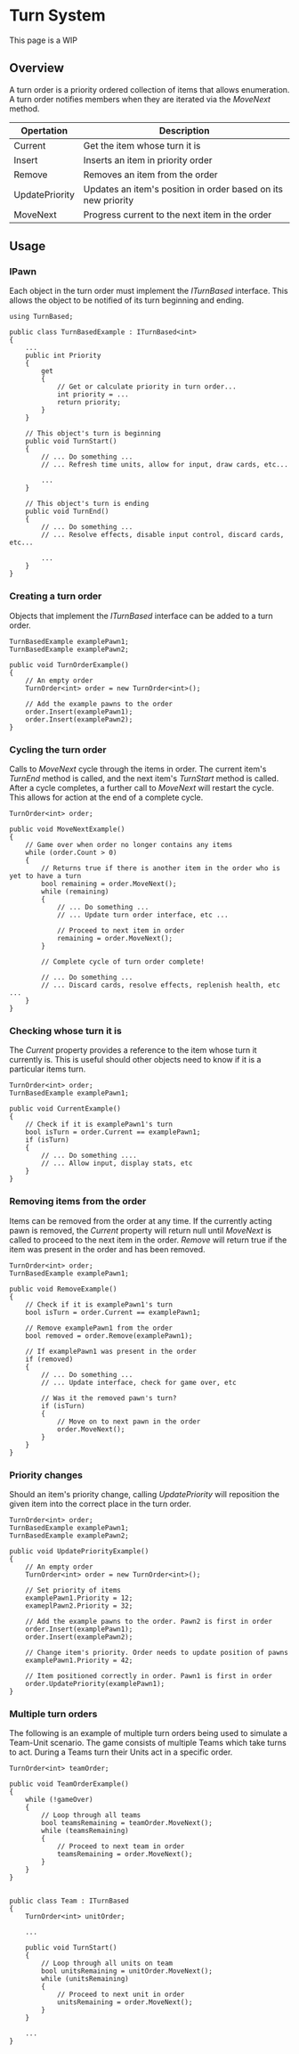 # Turn System

This page is a WIP

## Overview

A turn order is a priority ordered collection of items that allows enumeration. A turn order notifies members when they are iterated via the _MoveNext_ method.

Opertation     | Description                                                  |
---------------|--------------------------------------------------------------|
Current        | Get the item whose turn it is                                |
Insert         | Inserts an item in priority order                             |
Remove         | Removes an item from the order                                |
UpdatePriority | Updates an item's position in order based on its new priority |
MoveNext       | Progress current to the next item in the order               |

## Usage

### IPawn

Each object in the turn order must implement the _ITurnBased_ interface. This allows the object to be notified of its turn beginning and ending.

    using TurnBased;
    
    public class TurnBasedExample : ITurnBased<int>
    {
        ...
        public int Priority
        {
            get 
            {
                // Get or calculate priority in turn order...
                int priority = ...
                return priority;
            }
        }        
        
        // This object's turn is beginning
        public void TurnStart()
        {
            // ... Do something ...
            // ... Refresh time units, allow for input, draw cards, etc...
            
            ...
        }
        
        // This object's turn is ending
        public void TurnEnd()
        {
            // ... Do something ...
            // ... Resolve effects, disable input control, discard cards, etc...
            
            ...
        }
    }   
    
### Creating a turn order

Objects that implement the _ITurnBased_ interface can be added to a turn order.

    TurnBasedExample examplePawn1;
    TurnBasedExample examplePawn2;

    public void TurnOrderExample()
    {
        // An empty order
        TurnOrder<int> order = new TurnOrder<int>();
    
        // Add the example pawns to the order
        order.Insert(examplePawn1);
        order.Insert(examplePawn2);
    }
    
### Cycling the turn order    

Calls to _MoveNext_ cycle through the items in order. The current item's _TurnEnd_ method is called, and the next item's _TurnStart_ method is called. After a cycle completes, a further call to _MoveNext_ will restart the cycle. This allows for action at the end of a complete cycle.
    
    TurnOrder<int> order;
    
    public void MoveNextExample()
    {
        // Game over when order no longer contains any items
        while (order.Count > 0)
        {
            // Returns true if there is another item in the order who is yet to have a turn
            bool remaining = order.MoveNext();
            while (remaining)
            {
                // ... Do something ...
                // ... Update turn order interface, etc ...
            
                // Proceed to next item in order
                remaining = order.MoveNext();
            }
        
            // Complete cycle of turn order complete!
        
            // ... Do something ...
            // ... Discard cards, resolve effects, replenish health, etc ...
        }
    }
    
### Checking whose turn it is

The _Current_ property provides a reference to the item whose turn it currently is. This is useful should other objects need to know if it is a particular items turn.

    TurnOrder<int> order;
    TurnBasedExample examplePawn1;
    
    public void CurrentExample()
    {
        // Check if it is examplePawn1's turn
        bool isTurn = order.Current == examplePawn1;
        if (isTurn)
        {
            // ... Do something ....
            // ... Allow input, display stats, etc
        }
    }
    
### Removing items from the order

Items can be removed from the order at any time. If the currently acting pawn is removed, the _Current_ property will return null until _MoveNext_ is called to proceed to the next item in the order. _Remove_ will return true if the item was present in the order and has been removed.

    TurnOrder<int> order;
    TurnBasedExample examplePawn1;
    
    public void RemoveExample()
    {
        // Check if it is examplePawn1's turn
        bool isTurn = order.Current == examplePawn1;
    
        // Remove examplePawn1 from the order
        bool removed = order.Remove(examplePawn1);
        
        // If examplePawn1 was present in the order
        if (removed)
        {
            // ... Do something ...
            // ... Update interface, check for game over, etc
        
            // Was it the removed pawn's turn?
            if (isTurn)
            {
                // Move on to next pawn in the order
                order.MoveNext();
            }
        }
    }
    
### Priority changes

Should an item's priority change, calling _UpdatePriority_ will reposition the given item into the correct place in the turn order.

    TurnOrder<int> order;
    TurnBasedExample examplePawn1;
    TurnBasedExample examplePawn2;
    
    public void UpdatePriorityExample()
    {
        // An empty order
        TurnOrder<int> order = new TurnOrder<int>();
    
        // Set priority of items
        examplePawn1.Priority = 12;
        exameplPawn2.Priority = 32;
    
        // Add the example pawns to the order. Pawn2 is first in order
        order.Insert(examplePawn1);
        order.Insert(examplePawn2);
    
        // Change item's priority. Order needs to update position of pawns 
        examplePawn1.Priority = 42;
        
        // Item positioned correctly in order. Pawn1 is first in order
        order.UpdatePriority(examplePawn1);
    }

### Multiple turn orders

The following is an example of multiple turn orders being used to simulate a Team-Unit scenario. The game consists of multiple Teams which take turns to act. During a Teams turn their Units act in a specific order.

    TurnOrder<int> teamOrder;
    
    public void TeamOrderExample()
    {
        while (!gameOver)
        {
            // Loop through all teams
            bool teamsRemaining = teamOrder.MoveNext();
            while (teamsRemaining)
            {
                // Proceed to next team in order
                teamsRemaining = order.MoveNext();
            }
        }
    }
    
    
    public class Team : ITurnBased
    {
        TurnOrder<int> unitOrder;
    
        ...
    
        public void TurnStart()
        {
            // Loop through all units on team
            bool unitsRemaining = unitOrder.MoveNext();
            while (unitsRemaining)
            {
                // Proceed to next unit in order
                unitsRemaining = order.MoveNext();
            }
        }
    
        ...
    }
    
